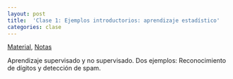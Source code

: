 ```yaml
---
layout: post
title:  'Clase 1: Ejemplos introductorios: aprendizaje estadístico'
categories: clase
---
```


[Material](https://www.dropbox.com/s/l5j3z156iubboof/clase_1.zip?dl=1 ), [Notas](https://www.dropbox.com/s/69hhnt27oy0xrut/Notas_AE_01.pdf?dl=1)

Aprendizaje supervisado y no supervisado. Dos ejemplos: Reconocimiento de dígitos y detección de spam. 
